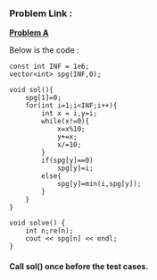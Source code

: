 ### Problem Link : 
**[Problem A](https://vjudge.net/contest/474216#problem/A)**

Below is the code : 

```
const int INF = 1e6;
vector<int> spg(INF,0);

void sol(){
	spg[1]=0;
	for(int i=1;i<INF;i++){
		int x = i,y=i;
		while(x!=0){
			x=x%10;
			y+=x;
			x/=10;
		}
		if(spg[y]==0)
			spg[y]=i;
		else{
			spg[y]=min(i,spg[y]);
		}
	}
}

void solve() {
    int n;re(n);
    cout << spg[n] << endl;
}
```

#### Call sol() once before the test cases.

